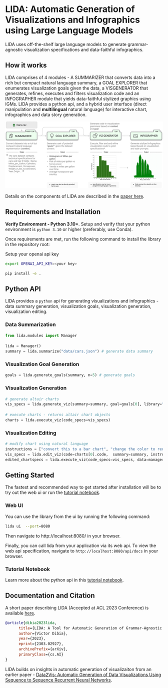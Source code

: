 # LIDA: Automatic Generation of Visualizations and Infographics using Large Language Models

<!-- [![Open In Colab](https://colab.research.google.com/assets/colab-badge.svg)](#) -->
<!-- image  -->

LIDA uses off-the-shelf large language models to generate grammar-agnostic visualization specifications and data-faithful infographics.

## How it works

LIDA comprises of 4 modules - A SUMMARIZER that converts data into a rich but compact natural language summary, a GOAL EXPLORER that enumerates visualization goals given the data, a VISGENERATOR that generates, refines, executes and filters visualization code and an INFOGRAPHER module that yields data-faithful stylized graphics using IGMs. LIDA provides a python api, and a hybrid user interface (direct manipulation and **multilingual** natural language) for interactive chart, infographics and data story generation.

![lida components](docs/images/lidamodules.jpg)

Details on the components of LIDA are described in the [paper here](https://arxiv.org/abs/2303.02927).

## Requirements and Installation

**Verify Environment - Python 3.10+**.
Setup and verify that your python environment is `python 3.10` or higher (preferably, use Conda).

Once requirements are met, run the following command to install the library in the repository root:

Setup your openai api key

```bash
export OPENAI_API_KEY=<your key>
```

```bash
pip install -e .
```

## Python API

LIDA provides a `python` api for generating visualizations and infographics - data summary generation, visualization goals, visualization generation, visualization editing.

### Data Summarization

```python
from lida.modules import Manager

lida = Manager()
summary = lida.summarize("data/cars.json") # generate data summary
```

### Visualization Goal Generation

```python
goals = lida.generate_goals(summary, n=5) # generate goals
```

### Visualization Generation

```python
# generate altair charts
vis_specs = lida.generate_viz(summary=summary, goal=goals[0], library="matplotlib") # altair, matplotlib etc

# execute charts - returns altair chart objects
charts = lida.execute_viz(code_specs=vis_specs)
```

### Visualization Editing

```python
# modify chart using natural language
instructions = ["convert this to a bar chart", "change the color to red", "change y axes label to Fuel Efficiency"]
vis_specs = lida.edit_viz(code=charts[0].code,  summary=summary, instructions=instructions, library="matplotlib")
edited_chartspecs = lida.execute_viz(code_specs=vis_specs, data=manager.data)

```

## Getting Started

The fastest and recommended way to get started after installation will be to try out the web ui or run the [tutorial notebook](notebooks/tutorial.ipynb).

### Web UI

You can use the library from the ui by running the following command:

```bash
lida ui  --port=8080
```

Then navigate to http://localhost:8080/ in your browser.

Finally, you can call lida from your application via its web api. To view the web api specification, navigate to `http://localhost:8080/api/docs` in your browser.

### Tutorial Notebook

Learn more about the python api in this [tutorial notebook](/notebooks/tutorial.ipynb).

## Documentation and Citation

A short paper describing LIDA (Accepted at ACL 2023 Conference) is available [here](https://arxiv.org/abs/2303.02927).

```bibtex
@article{dibia2023lida,
      title={LIDA: A Tool for Automatic Generation of Grammar-Agnostic Visualizations and Infographics using Large Language Models},
      author={Victor Dibia},
      year={2023},
      eprint={2303.02927},
      archivePrefix={arXiv},
      primaryClass={cs.AI}
}
```

LIDA builds on insights in automatic generation of visualizaiton from an earlier paper - [Data2Vis: Automatic Generation of Data Visualizations Using Sequence to Sequence Recurrent Neural Networks](https://arxiv.org/abs/1804.03126).

